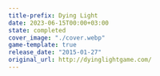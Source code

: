 ```yaml
---
title-prefix: Dying Light
date: 2023-06-15T00:00+03:00
state: completed
cover_image: "./cover.webp"
game-template: true
release_date: "2015-01-27"
original_url: http://dyinglightgame.com/
---
```

